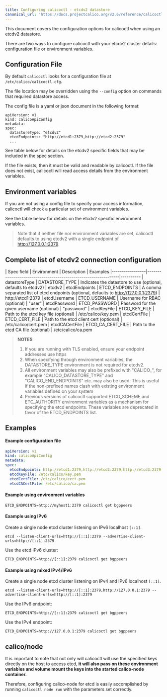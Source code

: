 ```yaml
---
title: Configuring calicoctl - etcdv2 datastore
canonical_url: 'https://docs.projectcalico.org/v2.6/reference/calicoctl/setup/etcdv2'
---
```


This document covers the configuration options for calicoctl when using an etcdv2 datastore.

There are two ways to configure calicoctl with your etcdv2 cluster details:
configuration file or environment variables.


## Configuration File

By default `calicoctl` looks for a configuration file at `/etc/calico/calicoctl.cfg`.

The file location may be overridden using the `--config` option on commands that required
datastore access.

The config file is a yaml or json document in the following format:

```
apiVersion: v1
kind: calicoApiConfig
metadata:
spec:
  datastoreType: "etcdv2"
  etcdEndpoints: "http://etcd1:2379,http://etcd2:2379"
  ...
```

See table below for details on the etcdv2 specific fields that may be included in
the spec section.

If the file exists, then it must be valid and readable by calicoctl.  If the file
does not exist, calicoctl will read access details from the environment variables.

## Environment variables

If you are not using a config file to specify your access information, calicoctl
will check a particular set of environment variables.

See the table below for details on the etcdv2 specific environment variables.

>  Note that if neither file nor environment variables are set, calicoctl defaults to
>  using etcdv2 with a single endpoint of http://127.0.0.1:2379.

## Complete list of etcdv2 connection configuration

| Spec field      | Environment       | Description                                | Examples
|-----------------|----------------------------------------------------------------|----------
| datastoreType   | DATASTORE_TYPE    | Indicates the datastore to use (optional, defaults to etcdv2) | etcdv2
| etcdEndpoints   | ETCD_ENDPOINTS    | A comma separated list of etcd endpoints (optional, defaults to http://127.0.0.1:2379) | http://etcd1:2379
| etcdUsername    | ETCD_USERNAME     | Username for RBAC (optional)               | "user"
| etcdPassword    | ETCD_PASSWORD     | Password for the given username (optional) | "password"
| etcdKeyFile     | ETCD_KEY_FILE     | Path to the etcd key file (optional)       | /etc/calico/key.pem
| etcdCertFile    | ETCD_CERT_FILE    | Path to the etcd client cert (optional)    | /etc/calico/cert.pem
| etcdCACertFile  | ETCD_CA_CERT_FILE | Path to the etcd CA file (optional)        | /etc/calico/ca.pem

> **NOTES**
>
> 1. If you are running with TLS enabled, ensure your endpoint addresses use https
> 2. When specifying through environment variables, the DATASTORE_TYPE environment
>    is not required for etcdv2.
> 3. All environment variables may also be prefixed with "CALICO_", for example
>    "CALICO_DATASTORE_TYPE" and "CALICO_END_ENDPOINTS" etc. may also be used.
>    This is useful if the non-prefixed names clash with existing environment
>    variables defined on your system
> 4. Previous versions of calicoctl supported ETCD_SCHEME and ETC_AUTHORITY environment
>    variables as a mechanism for specifying the etcd endpoints.  These variables are
>    deprecated in favor of the ETCD_ENDPOINTS list.

## Examples

#### Example configuration file

```yaml
apiVersion: v1
kind: calicoApiConfig
metadata:
spec:
  etcdEndpoints: http://etcd1:2379,http://etcd2:2379,http://etcd3:2379
  etcdKeyFile: /etc/calico/key.pem
  etcdCertFile: /etc/calico/cert.pem
  etcdCACertFile: /etc/calico/ca.pem
```

#### Example using environment variables

```
ETCD_ENDPOINTS=http://myhost1:2379 calicoctl get bgppeers
```

#### Example using IPv6

Create a single node etcd cluster listening on IPv6 localhost `[::1]`.

```
etcd --listen-client-urls=http://[::1]:2379 --advertise-client-urls=http://[::1]:2379
```

Use the etcd IPv6 cluster:

```
ETCD_ENDPOINTS=http://[::1]:2379 calicoctl get bgppeers
```

#### Example using mixed IPv4/IPv6

Create a single node etcd cluster listening on IPv4 and IPv6 localhost `[::1]`.

```
etcd --listen-client-urls=http://[::1]:2379,http://127.0.0.1:2379 --advertise-client-urls=http://[::1]:2379
```

Use the IPv6 endpoint:

```
ETCD_ENDPOINTS=http://[::1]:2379 calicoctl get bgppeers
```

Use the IPv4 endpoint:

```
ETCD_ENDPOINTS=http://127.0.0.1:2379 calicoctl get bgppeers
```

## calico/node

It is important to note that not only will calicoctl will use the specified keys directly
on the host to access etcd, **it will also pass on these environment variables
and volume mount the keys into the started calico-node container.**

Therefore, configuring calico-node for etcd is easily accomplished by running
`calicoctl node run` with the parameters set correctly.
